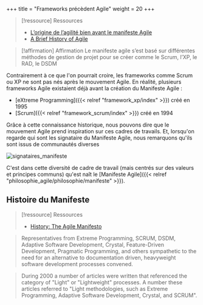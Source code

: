 +++
title = "Frameworks précèdent Agile"
weight = 20
+++

> [!ressource] Ressources
> - [L’origine de l’agilité bien avant le manifeste Agile](https://blog.myagilepartner.fr/index.php/2017/10/05/l-origine-de-l-agilite-bien-avant-le-manifeste-agile/)
> - [A Brief History of Agile](https://awarenessagents.wordpress.com/2018/07/11/a-brief-history-of-agile/)

> [!affirmation] Affirmation
> Le manifeste agile s’est basé sur différentes méthodes de gestion de projet pour se créer comme le Scrum, l’XP, le RAD, le DSDM

Contrairement à ce que l'on pourrait croire, les frameworks comme Scrum ou XP ne sont pas nés après le mouvement Agile. En réalité, plusieurs frameworks Agile existaient déjà avant la création du Manifeste Agile :
- [eXtreme Programming]({{< relref "framework_xp/index" >}}) créé en 1995
- [Scrum]({{< relref "framework_scrum/index" >}}) créé en 1994

Grâce à cette connaissance historique, nous pouvons dire que le mouvement Agile prend inspiration sur ces cadres de travails. Et, lorsqu'on regarde qui sont les signataire du Manifeste Agile, nous remarquons qu'ils sont issus de communautés diverses

![signataires_manifeste](signataires_manifeste.png)

C'est dans cette diversité de cadre de travail (mais centrés sur des valeurs et principes communs) qu'est naît le [Manifeste Agile]({{< relref "philosophie_agile/philosophie/manifeste" >}}).

## Histoire du Manifeste

> [!ressource] Ressources
> - [History: The Agile Manifesto](https://agilemanifesto.org/history.html)

> Representatives from Extreme Programming, SCRUM, DSDM, Adaptive Software Development, Crystal, Feature-Driven Development, Pragmatic Programming, and others sympathetic to the need for an alternative to documentation driven, heavyweight software development processes convened. 

> During 2000 a number of articles were written that referenced the category of "Light" or "Lightweight" processes. A number these articles referred to "Light methodologies, such as Extreme Programming, Adaptive Software Development, Crystal, and SCRUM". 
